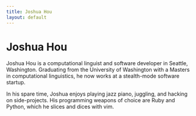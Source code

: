 ```yaml
---
title: Joshua Hou
layout: default
---
```


# Joshua Hou

Joshua Hou is a computational linguist and software developer in Seattle,
Washington. Graduating from the University of Washington with a Masters in
computational linguistics, he now works at a stealth-mode software startup.

In his spare time, Joshua enjoys playing jazz piano, juggling, and hacking on
side-projects. His programming weapons of choice are Ruby and Python, which he
slices and dices with vim.
